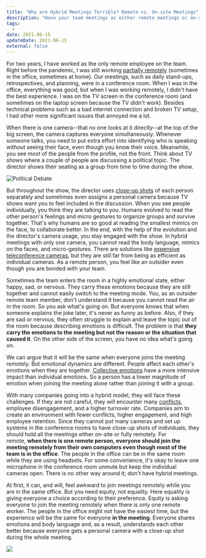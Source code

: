 ```yaml
---
title: "Why are Hybrid Meetings Terrible? Remote vs. On-site Meetings"
description: "Have your team meetings as either remote meetings or on-site meetings. Don't have hybrid meetings. If you do, people in the meetings will have a bad experience."
tags:
  -
date: 2021-06-15
updateDate: 2021-06-15
external: false
---
```


For two years, I have worked as the only remote employee on the team. Right before the pandemic, I was still working [partially remotely](/managing-partially-distributed-teams/) (sometimes in the office, sometimes at home). Our meetings, such as daily stand-ups, retrospectives, and planning, were in a conference room. When I was in the office, everything was good, but when I was working remotely, I didn't have the best experience. I was on the TV screen in the conference room (and sometimes on the laptop screen because the TV didn't work). Besides technical problems such as a bad internet connection and broken TV setup, I had other more significant issues that annoyed me a lot.

When there is one camera--that no one looks at it directly--at the top of the big screen, the camera captures everyone simultaneously. Whenever someone talks, you need to put extra effort into identifying who is speaking without seeing their face, even though you know their voice. Meanwhile, you see most of the people from the profile, not the front. Think about TV shows where a couple of people are discussing a political topic. The director shows their seating as a group from time to time during the show.

![Political Debate](/images/content/posts/why-are-hybrid-meetings-terrible-remote-vs-on-site-meetings/political-discussion.jpg)

But throughout the show, the director uses [close-up shots](https://www.masterclass.com/articles/film-101-what-is-a-close-up-shot-how-to-creatively-use-a-close-up-camera-angle-to-convey-emotion) of each person separately and sometimes even assigns a personal camera because TV shows want you to feel included in the discussion. When you see people individually, you think they are talking to you. Humans evolved to read the other person's feelings and micro gestures to organize groups and survive together. That's why humans are so good at reading the smallest mimics on the face, to collaborate better. In the end, with the help of the evolution and the director's camera usage, you stay engaged with the show. In hybrid meetings with only one camera, you cannot read the body language, mimics on the faces, and micro-gestures. There are solutions like [expensive teleconference cameras](https://www.cisco.com/c/en/us/products/collaboration-endpoints/telepresence-speaker-track-60/index.html), but they are still far from being as efficient as individual cameras. As a remote person, you feel like an outsider even though you are bonded with your team.

Sometimes the team enters the room in a highly emotional state, either happy, sad, or nervous. They carry these emotions because they are still together and cannot easily switch to the meeting mode. You, as an outsider remote team member, don't understand it because you cannot read the air in the room. So you ask what's going on. But everyone knows that when someone explains the joke later, it's never as funny as before. Also, if they are sad or nervous, they often struggle to explain and leave the topic out of the room because describing emotions is difficult. The problem is that **they carry the emotions to the meeting but not the reason or the situation that caused it**. On the other side of the screen, you have no idea what's going on.

We can argue that it will be the same when everyone joins the meeting remotely. But emotional dynamics are different. People affect each other's emotions when they are together. [Collective emotions](https://www.researchgate.net/publication/336870404_Collective_Emotions) have a more intensive impact than individual emotions. So a person has a lower magnitude of emotion when joining the meeting alone rather than joining it with a group.

With many companies going into a hybrid model, they will face these challenges. If they are not careful, they will encounter many [conflicts](/how-to-solve-and-prevent-conflicts/), employee disengagement, and a higher turnover rate. Companies aim to create an environment with fewer conflicts, higher engagement, and high employee retention. Since they cannot put many cameras and set up systems in the conference rooms to have close-up shots of individuals, they should hold all the meetings either on-site or fully remotely. For remote, **when there is one remote person, everyone should join the meeting remotely from their own computers even though most of the team is in the office**. The people in the office can be in the same room while they are using headsets. For some convenience, it's okay to leave one microphone in the conference room unmute but keep the individual cameras open. There is no other way around it; don't have hybrid meetings.

At first, it can, and will, feel awkward to join meetings remotely while you are in the same office. But you need equity, not equality. Here equality is giving everyone a choice according to their preference. Equity is asking everyone to join the meeting remotely when there is only one remote worker. The people in the office might not have the easiest time, but the experience will be the same for everyone **in the meeting**. Everyone shares emotions and body language and, as a result, understands each other better because everyone gets a personal camera with a close-up shot during the whole meeting.

![](/images/content/posts/why-are-hybrid-meetings-terrible-remote-vs-on-site-meetings/hybrid-all-remote-onsite.png)
